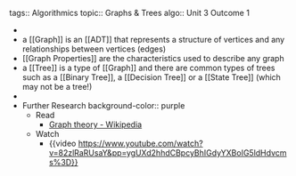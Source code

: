 tags:: Algorithmics
topic:: Graphs & Trees
algo:: Unit 3 Outcome 1

-
- a [[Graph]] is an [[ADT]] that represents a structure of vertices and any relationships between vertices (edges)
- [[Graph Properties]] are the characteristics used to describe any graph
- a [[Tree]] is a type of [[Graph]] and there are common types of trees such as a [[Binary Tree]], a [[Decision Tree]] or a [[State Tree]] (which may not be a tree!)
-
- Further Research
  background-color:: purple
	- Read
		- [Graph theory - Wikipedia](https://en.wikipedia.org/wiki/Graph_theory#Computer_science)
	- Watch
		- {{video https://www.youtube.com/watch?v=82zlRaRUsaY&pp=ygUXd2hhdCBpcyBhIGdyYXBoIG5ldHdvcms%3D}}